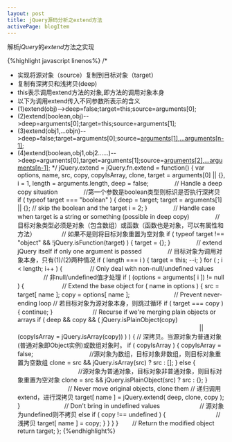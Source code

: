 ```yaml
---
layout: post
title: jQuery源码分析之extend方法
activePage: blogItem
---
```


解析*jQuery*的*extend*方法之实现

{%highlight javascript linenos%}
/*
* 实现将源对象（source）复制到目标对象（target）
* 复制有深拷贝和浅拷贝(deep)
* this表示调用extend方法的对象,即方法的调用对象本身
* 以下为调用extend传入不同参数所表示的含义
* (1)extend(obj)-->deep=false;target=this;source=arguments[0];
* (2)extend(boolean,obj)-->deep=arguments[0];target=this;source=arguments[1];
* (3)extend(obj1,...objn)-->deep=false;target=arguments[0];source=[arguments[1],...arguments[n-1]](n>=2);
* (4)extend(boolean,obj1,obj2......)-->deep=arguments[0],target=arguments[1];source=[arguments[2],...arguments[n-1]](n>=3);
*/
jQuery.extend = jQuery.fn.extend = function() {
	  var   options, name, src, copy, copyIsArray, clone,
	        target = arguments[0] || {},
	        i = 1,
	        length = arguments.length,
	        deep = false;
	 　　　　// Handle a deep copy situation
	 　　　　//第一个参数是boolean类型则标识是否执行深拷贝
	        if ( typeof target === "boolean" ) {
	            deep = target;
	            target = arguments[1] || {};
	            // skip the boolean and the target
	            i = 2;
	        }
	 　　　　// Handle case when target is a string or something (possible in deep copy)
	 　　　　// 目标对象类型必须是对象（包含数组）或函数（函数也是对象，可以有属性和方法）
	 　　　　// 如果不是则将目标对象重置为空对象
	        if ( typeof target !== "object" && !jQuery.isFunction(target) ) {
	            target = {};
	        }
	 　　　　// extend jQuery itself if only one argument is passed
	 　　　　// 目标对象为调用对象本身，只有(1)/(2)两种情况
	        if ( length === i ) {
	            target = this;
	            --i;
	        }
	        for ( ; i < length; i++ ) {
	    　　 　　// Only deal with non-null/undefined values
	   　　　　 // 非null/undefined值才处理
	            if ( (options = arguments[ i ]) != null ) {
	      　　　　　　// Extend the base object
	                for ( name in options ) {
	                    src = target[ name ];
	                    copy = options[ name ];
	        　　　　　　　// Prevent never-ending loop
	                    // 若目标对象为源对象本身，则跳过循环
	                    if ( target === copy ) {
	                        continue;
	                    }
	        　　　　　　  // Recurse if we're merging plain objects or arrays
	                    if ( deep && copy && ( jQuery.isPlainObject(copy) 
	　　　　　　　　　　　　　　　　　　　　　　　　　　　　　　|| (copyIsArray = jQuery.isArray(copy)) ) ) {
	                        // 深拷贝。当源对象为普通对象(普通对象即Object实例)或数组对象时。
	                        if ( copyIsArray ) {
	                           copyIsArray = false;
	            　　　　　　　　　//源对象为数组，目标对象非数组，则目标对象重置为空数组
	                           clone = src && jQuery.isArray(src) ? src : [];
	                        } else {
	            　　　　　　　　　　//源对象为普通对象，目标对象非普通对象，则目标对象重置为空对象
	                            clone = src && jQuery.isPlainObject(src) ? src : {};
	                        }
	          　　　　　　　　 // Never move original objects, clone them
	                        // 递归调用extend，进行深拷贝
	                        target[ name ] = jQuery.extend( deep, clone, copy );
	                    } 
	        　　　　　　　// Don't bring in undefined values
	        　　　　　　 // 源对象为undefined则不拷贝
	                    else if ( copy !== undefined ) {
	          　　　　　　　　// 浅拷贝
	                        target[ name ] = copy;
	                    }
	                }
	        }
	    }
	　　// Return the modified object
	return target;
};
{%endhighlight%}
